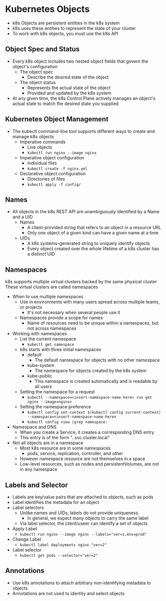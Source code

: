 # Kubernetes Objects

- k8s Objects are persistent entities in the k8s system
- k8s uses these entities to represent the state of your cluster
- To work with k8s objects, you must use the k8s API

## Object Spec and Status

- Every k8s object includes two nested object fields that govern the object's configuration
  - The object spec
    - Describe the desired state of the object
  - The object status
    - Represents the actual state of the object
    - Provided and updated by the k8s system
- At any given time, the k8s Control Plane actively manages an object's actual state to match the desired state you supplied


## Kubernetes Object Management

- The kubectl command-line tool supports different ways to create and manage k8s objects
  - Imperative commands
    - Live objects
    - ```kubectl run nginx --image nginx```
  - Imperative object configuration
    - Individual files
    - ```kubectl create -f nginx.yml```
  - Declarative object configuration
    - Directories of files
    - ```kubectl apply -f config/```

## Names

- All objects in the k8s REST API are unambiguously identified by a Name and a UID
  - Names
    - A client-provided string that refers to an object in a resource URL
    - Only one object of a given kind can have a given name at a time
  - UIDs
    - A k8s systems-generated string to uniquely identify objects
    - Every object created over the whole lifetime of a k8s cluster has a distinct UID

## Namespaces

k8s supports multiple virtual clusters backed by the same physical cluster  
These virtual clusters are called namespaces

- When to use multiple namespaces
  - Use in environments with many users spread across multiple teams, or projects
    - It's not necessary when several people use it
  - Namespaces provide a scope for names
    - Name of resources need to be unique within a namespaces, but not across namespaces
- Working with namespaces
  - List the current namespace
    - ```kubectl get namespace```
  - k8s starts with three initial namespaces
    - default
      - The default namespace for objects with no other namespace
    - kube-system
      - The namespace for objects created by the k8s system
    - kube-public
      - This namespace is created automatically and is readable by all users
  - Setting the namespace for a request
    - ```kubectl --namespace=<insert-namespace-name-here> run get nginx --image=nginx>```
  - Setting the namespace preference
    - ```kubectl config set-context $(kubectl config current-context) --namespace=<insert-namespace-name-here>```
    - ```kubectl config view |grep namespace:```
- Namespace and DNS
  - When you create a Service, it creates a corresponding DNS entry  
  - This entry is of the form "<service-name>.<namespace-name>.svc.cluster.local"
- Not all objects are in a namespace
  - Most k8s resource are in some namespaces
    - pods, service, replication, controller, and other
  - However namespace resource are not themselves in a space
  - Low-level resources, such as nodes and persistentVolumes, are not in any namespace

## Labels and Selector

- Labels are key/value pairs that are attached to objects, such as pods
- Label identifies the metadata for an object
- Label selectors
  - Unlike names and UIDs, labels do not provide uniqueness.
    - In general, we expect many objects to carry the same label
  - Via label selector, the client/useer can identify a set of objects
- Apply Label
  - ```kubectl run nginx --image nginx --labels="ver=1,env=prod"```
- Change Label
  - ```kubectl label deployments nginx "ver=2"```
- Label selector
  - ```kubectl get pods --selector="ver=2"```

## Annotations

- Use k8s annotations to attach arbitrary non-identifying metadata to objects
- Annotations are not used to identity and select objects
